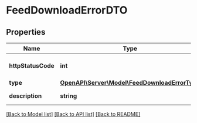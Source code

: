# FeedDownloadErrorDTO

## Properties
Name | Type | Description | Notes
------------ | ------------- | ------------- | -------------
**httpStatusCode** | **int** | HTTP-код ошибки индексации прайс-листа. Выводится, если &#x60;type&#x3D;DOWNLOAD_HTTP_ERROR&#x60;. | [optional] 
**type** | [**OpenAPI\Server\Model\FeedDownloadErrorType**](FeedDownloadErrorType.md) |  | [optional] 
**description** | **string** | Описание ошибки. Выводится, если &#x60;type&#x3D;DOWNLOAD_ERROR&#x60;. | [optional] 

[[Back to Model list]](../README.md#documentation-for-models) [[Back to API list]](../README.md#documentation-for-api-endpoints) [[Back to README]](../README.md)


